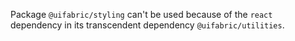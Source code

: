 Package `@uifabric/styling` can't be used because of the `react` dependency in its transcendent dependency
`@uifabric/utilities`.